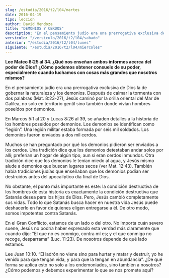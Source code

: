 ```yaml
---
slug: /estudia/2016/t2/l04/martes
date: 2016-04-19
tipo: leccion
author: David Mendoza
title: "DEMONIOS Y CERDOS"
description: "En el pensamiento judío era una prerrogativa exclusiva de Dios la de gobernar  la naturaleza y los demonios. Después de calmar la tormenta con dos palabras  (Mat. 8:23-27), Jesús caminó por la orilla oriental del Mar de Galilea, no  solo en territorio gentil sino también ..."
versiculo: "/versiculo/2016/t2/l04/sabado"
anterior: "/estudia/2016/t2/l04/lunes"
siguiente: "/estudia/2016/t2/l04/miercoles"
---
```


**Lee Mateo 8:25 al 34. ¿Qué nos enseñan ambos informes acerca del poder de Dios? ¿Cómo podemos obtener consuelo de su poder, especialmente cuando luchamos con cosas más grandes que nosotros mismos?**

En el pensamiento judío era una prerrogativa exclusiva de Dios la de gobernar la naturaleza y los demonios. Después de calmar la tormenta con dos palabras (Mat. 8:23-27), Jesús caminó por la orilla oriental del Mar de Galilea, no solo en territorio gentil sino también donde vivían hombres poseídos por demonios.

En Marcos 5:1 al 20 y Lucas 8:26 al 39, se añaden detalles a la historia de los hombres poseídos por demonios. Los demonios se identifican como “legión”. Una legión militar estaba formada por seis mil soldados. Los demonios fueron enviados a dos mil cerdos.

Muchos se han preguntado por qué los demonios pidieron ser enviados a los cerdos. Una tradición dice que los demonios detestaban andar solos por allí; preferían un hogar de algún tipo, aun si eran cerdos inmundos. Otra tradición dice que los demonios le tenían miedo al agua, y Jesús mismo alude a demonios que buscan lugares secos (ver Mat. 12:43). También había tradiciones judías que enseñaban que los demonios podían ser destruidos antes del apocalíptico día final de Dios.

No obstante, el punto más importante es este: la condición destructiva de los hombres de esta historia es exactamente la condición destructiva que Satanás desea para los hijos de Dios. Pero, Jesús cambió completamente sus vidas. Todo lo que Satanás busca hacer en nuestra vida Jesús puede deshacerlo en favor de quienes eligen entregarse a él. De otro modo, somos impotentes contra Satanás.

En el Gran Conflicto, estamos de un lado o del otro. No importa cuán severo suene, Jesús no podría haber expresado esta verdad más claramente que cuando dijo: “El que no es conmigo, contra mí es; y el que conmigo no recoge, desparrama” (Luc. 11:23). De nosotros depende de qué lado estamos.

Lee Juan 10:10. “El ladrón no viene sino para hurtar y matar y destruir, yo he venido para que tengan vida, y para que la tengan en abundancia”. ¿De qué forma se aplica esto no solo a los endemoniados, sino también a nosotros? ¿Cómo podemos y debemos experimentar lo que se nos promete aquí?
